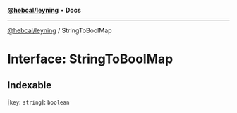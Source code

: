 [**@hebcal/leyning**](../README.md) • **Docs**

***

[@hebcal/leyning](../globals.md) / StringToBoolMap

# Interface: StringToBoolMap

## Indexable

 \[`key`: `string`\]: `boolean`
